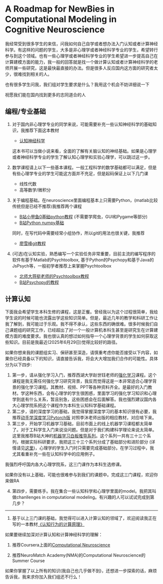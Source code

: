 # A Roadmap for NewBies in Computational Modeling in Cognitive Neuroscience

我经常受到很多学生的来信，问我如何自己自学或者想办法入门认知或者计算神经科学。有这样的问题的学生，大多是非心理学或者神经科学专业的学生，希望转行参与到这个领域。也有一些心理学或者神经科学专业的学生希望进一步提高自己在计算建模方面的能力，我一般的回答就是找一个做计算认知或者计算神经科学的老师开展一些研究，这是最快最直接的办法。但是很多人反应国内这方面的研究者太少，很难找到相关的人。

也有很多学生问我，我们组对学生要求是什么？我用这个机会不妨详细说一下

祝愿我们能在国内找到更多的志同道合的人

## 编程/专业基础

1. 对于国内非心理学专业的同学来说，可能需要补充一些认知神经科学的基础知识，我推荐下面这本教材

   * [认知神经科学](https://book.douban.com/subject/5937126/)

   这本书可以当做小说来看，全面的了解有关脑认知的神经基础。如果是心理学或者神经科学专业的学生了解认知心理学和实验心理学，可以跳过这一步。

2. 数学课程请上以下一些基本课程。一般工程科学的数学基础都可以满足，但是有些心理学专业的学生可能这方面并不充足，但是起码保证上以下几门课
   * 线性代数
   * 高等数学/微积分

3. 关于编程基础。在neuroscience里面编程基本上只需要Python，(matlab比较传统但是已经不推荐)我推荐两个课程
   * [B站小甲鱼0基础python教程](https://www.bilibili.com/video/av4050443/) (不需要学爬虫，GUI和Pygame等部分)
   * [B站Python numpy基础](https://www.bilibili.com/video/BV1U7411x76j)

   同时，在写代码中需要经常小组协作，所以git的用法也很关键，我推荐

   * [廖雪峰git教程](https://www.liaoxuefeng.com/wiki/896043488029600)

4. (可选)在认知实验，熟悉编写一个实验任务非常重要，目前主流的编写程序的软件有基于Matlab的Psychtoolbox, 基于Python的Psychopy和基于Java的JsPsych等，一般初学者推荐上来掌握Psychtoolbox
   * [北师大蒋挺老师的Psychtoolbox教程](https://zhuanlan.zhihu.com/p/45073723)
   * [B站Psychopy的教程](https://space.bilibili.com/357829140/channel/detail?cid=159082)

## 计算认知

下面我会希望学生本科生修的课程，这是正餐。曾经我以为这个过程很简单，我给学生说的时候可能也流露出学这些知识简单。但是，最近几年的教学和科研工作让我了解到，我可能过于乐观。我不得不承认，这些东西的确很难。很多时候我们自己课题组的研究工作，已经超出了对一个一般计算机本科生甚至是研究生在计算建模方面的难度要求。我也很认真的想过如何指导一个心理学背景的学生如何获取这些知识。目前是我最近(2025年6月29日)觉得比较好的路径。

如果你想来我的课题组实习、保研甚至深造，请慎重考虑你能否接受以下内容，如果你已经具备以下的知识，请直接告诉我，将会大大增加我们合作的可能性。具体分为以下四步: 

1. 第一步，请从强化学习入门，推荐西湖大学赵世钰老师的[强化学习](https://www.bilibili.com/opus/709028860846407685)课程。这个课程是我无需任何强化学习研究背景，我反而觉得这是一本非常适合心理学背景的强化学习课程。其教材、视频、PPT等各种资料齐全。是最好的入门教材。学这种东西，会有心理学的学生很困惑，里面学习的强化学习知识和心理学到底有什么关系，暂且别急，这些困惑会在后面解答。我也强烈建议国内各大心理学院系把这个课程作为本科生认知科学基础课程。
2. 第二步，请的深度学习的基础，我觉得掌握深度学习的基本知识很有必要，我推荐[动手学深度学习Pytorch版](https://zh-v2.d2l.ai/) 对照李沐老师出版的相应教材，对应啃下来。
3. 第三步，开始学习机器学习基础，目前市面上的线上机器学习课程都太简单了。对于工科学生入门来说没问题。但是对于我们构建科学理论来说太简单。这里我推荐B站大神的[机器学习白板推导系列](https://www.bilibili.com/video/BV1aE411o7qd/?spm_id_from=333.1387.0.0)。这个系列一共有三十三个系列，根据实际科研要求，我把这三十三个系列分成了基础部分和进阶部分 (详情请见[这里](./machinelearning.html))，心理学的学生入门时只需要完成基础部分。在学习过程中，我尤其看重补充一些在认知科学中的应用例子。

我强烈呼吁国内各大心理学院系，这三门课作为本科生选修课。

如果你没有以上基础，可能也很难参与到我们的课题中。完成这三门课程，欢迎你来做RA

4. 第四步，需要练手。我在集合一些认知科学和心理学里面的model。我把其叫做chanllenges in computational modeling。有兴趣的人可以试试完成到第几步？

---

1. 基于以上三门课的基础，我觉得可以进入计算认知的领域了，欢迎阅读我正在写的一本教材[《认知行为的计算原理》](https://ruyuanzhang.gitbook.io/compmodcogpsy)

如果要继续加深对计算认知和计算神经科学的理解：

1. 推荐Coursera上面的[Computational Neuroscience](https://www.coursera.org/learn/computational-neuroscience)

2. 推荐NeuroMatch Academy(NMA)的Computational Neuroscience的Summer Course

如果你掌握了以上所有的知识(我自己也几乎做不到)，还想进一步探索的话，麻烦告诉我，我来求你加入我们组还不行么！